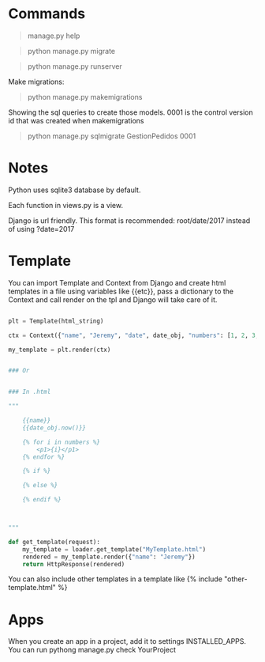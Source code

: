 



# Commands

> manage.py help

> python manage.py migrate

> python manage.py runserver
> 

Make migrations:

> python manage.py makemigrations


Showing the sql queries to create those models. 0001 is the control version id that was created when makemigrations

> python manage.py sqlmigrate GestionPedidos 0001


# Notes

Python uses sqlite3 database by default.


Each function in views.py is a view.

Django is url friendly. This format is recommended: root/date/2017 instead of using ?date=2017


# Template


You can import Template and Context from Django and create html templates in a file using variables like {{etc}}, pass a dictionary to the Context and call render on the tpl and Django will take care of it.

```python

plt = Template(html_string)

ctx = Context({"name", "Jeremy", "date", date_obj, "numbers": [1, 2, 3, 4]})

my_template = plt.render(ctx)


### Or


### In .html

"""

    {{name}}
    {{date_obj.now()}}

    {% for i in numbers %}
        <p1>{i}</p1>
    {% endfor %}

    {% if %}

    {% else %}

    {% endif %}



"""

def get_template(request):
    my_template = loader.get_template("MyTemplate.html")
    rendered = my_template.render({"name": "Jeremy"})
    return HttpResponse(rendered)

```

You can also include other templates in a template like {% include "other-template.html" %}


# Apps

When you create an app in a project, add it to settings INSTALLED_APPS. You can run pythong manage.py check YourProject



